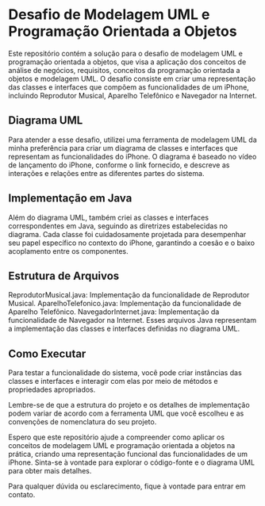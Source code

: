 # Desafio de Modelagem UML e Programação Orientada a Objetos
Este repositório contém a solução para o desafio de modelagem UML e programação orientada a objetos, que visa a aplicação dos conceitos de análise de negócios, requisitos, conceitos da programação orientada a objetos e modelagem UML. O desafio consiste em criar uma representação das classes e interfaces que compõem as funcionalidades de um iPhone, incluindo Reprodutor Musical, Aparelho Telefônico e Navegador na Internet.

## Diagrama UML
Para atender a esse desafio, utilizei uma ferramenta de modelagem UML da minha preferência para criar um diagrama de classes e interfaces que representam as funcionalidades do iPhone. O diagrama é baseado no vídeo de lançamento do iPhone, conforme o link fornecido, e descreve as interações e relações entre as diferentes partes do sistema.

## Implementação em Java
Além do diagrama UML, também criei as classes e interfaces correspondentes em Java, seguindo as diretrizes estabelecidas no diagrama. Cada classe foi cuidadosamente projetada para desempenhar seu papel específico no contexto do iPhone, garantindo a coesão e o baixo acoplamento entre os componentes.

## Estrutura de Arquivos
ReprodutorMusical.java: Implementação da funcionalidade de Reprodutor Musical.
AparelhoTelefonico.java: Implementação da funcionalidade de Aparelho Telefônico.
NavegadorInternet.java: Implementação da funcionalidade de Navegador na Internet.
Esses arquivos Java representam a implementação das classes e interfaces definidas no diagrama UML.

## Como Executar
Para testar a funcionalidade do sistema, você pode criar instâncias das classes e interfaces e interagir com elas por meio de métodos e propriedades apropriados.

Lembre-se de que a estrutura do projeto e os detalhes de implementação podem variar de acordo com a ferramenta UML que você escolheu e as convenções de nomenclatura do seu projeto.

Espero que este repositório ajude a compreender como aplicar os conceitos de modelagem UML e programação orientada a objetos na prática, criando uma representação funcional das funcionalidades de um iPhone. Sinta-se à vontade para explorar o código-fonte e o diagrama UML para obter mais detalhes.

Para qualquer dúvida ou esclarecimento, fique à vontade para entrar em contato.
